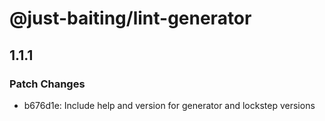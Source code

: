 # @just-baiting/lint-generator

## 1.1.1

### Patch Changes

- b676d1e: Include help and version for generator and lockstep versions
